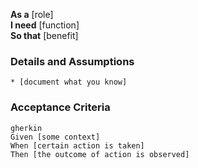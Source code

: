 **As a** [role]  
**I need** [function]  
**So that** [benefit]  
    
### Details and Assumptions
    * [document what you know]      
### Acceptance Criteria     
    gherkin 
    Given [some context]
    When [certain action is taken]
    Then [the outcome of action is observed]

